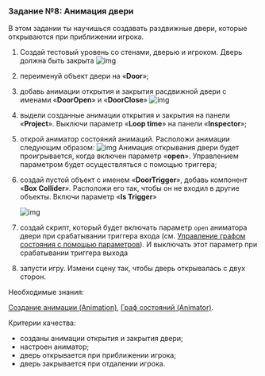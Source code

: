 ### Задание №8: Анимация двери

В этом задании ты научишься создавать раздвижные двери, которые открываются при приближении игрока.

1. Создай тестовый уровень со стенами, дверью и игроком. Дверь должна быть закрыта
   ![img](http://unity3d.unium.ru/lessons/lesson15/images/door1.jpg)

2. переименуй объект двери на «**Door**»;

3. добавь анимации открытия и закрытия расдвижной двери с именами «**DoorOpen**» и «**DoorClose**»
   ![img](http://unity3d.unium.ru/lessons/lesson15/images/door2.jpg)

4. выдели созданные анимации открытия и закрытия на панели «**Project**». Выключи параметр «**Loop time**» на панели «**Inspector**»;

5. открой аниматор состояний анимаций. Расположи анимации следующим образом:
   ![img](http://unity3d.unium.ru/lessons/lesson15/images/door3.jpg)
   Анимация открывания двери будет проигрывается, когда включен параметр «**open**». Управлением параметром будет осуществляться с помощью триггера;

6. создай пустой объект с именем «**DoorTrigger**», добавь компонент «**Box Collider**». Расположи его так, чтобы он не входил в другие объекты. Включи параметр «**Is Trigger**»
  
   ![img](http://unity3d.unium.ru/lessons/lesson15/images/door4.jpg)

7. создай скрипт, который будет включать параметр `open` аниматора двери при срабатывании триггера входа (см. [Управление графом состояния с помощью параметров](https://github.com/UniumGames/Lessons/blob/master/15/README.md#%D0%A3%D0%BF%D1%80%D0%B0%D0%B2%D0%BB%D0%B5%D0%BD%D0%B8%D0%B5-%D0%B3%D1%80%D0%B0%D1%84%D0%BE%D0%BC-%D1%81%D0%BE%D1%81%D1%82%D0%BE%D1%8F%D0%BD%D0%B8%D1%8F-%D1%81-%D0%BF%D0%BE%D0%BC%D0%BE%D1%89%D1%8C%D1%8E-%D0%BF%D0%B0%D1%80%D0%B0%D0%BC%D0%B5%D1%82%D1%80%D0%BE%D0%B2)). И выключать этот параметр при срабатывании триггера выхода

8. запусти игру. Измени сцену так, чтобы дверь открывалась с двух сторон.

Необходимые знания:

[Создание анимации (Animation)](http://unity3d.unium.ru/lessons/lesson15/index.html#createanim), [Граф состояний (Animator)](http://unity3d.unium.ru/lessons/lesson15/index.html#createanimator).

Критерии качества:

- созданы анимации открытия и закрытия двери;
- настроен аниматор;
- дверь открывается при приближении игрока;
- дверь закрывается при отдалении игрока.
